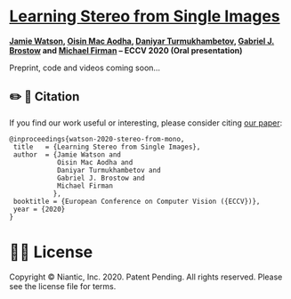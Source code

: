 # [Learning Stereo from Single Images](https://arxiv.org/abs/2008.01484)

**[Jamie Watson](https://scholar.google.com/citations?view_op=list_works&hl=en&user=5pC7fw8AAAAJ), [Oisin Mac Aodha](https://homepages.inf.ed.ac.uk/omacaod/), [Daniyar Turmukhambetov](http://dantkz.github.io/about), [Gabriel J. Brostow](http://www0.cs.ucl.ac.uk/staff/g.brostow/) and [Michael Firman](http://www.michaelfirman.co.uk) – ECCV 2020 (Oral presentation)**


Preprint, code and videos coming soon...

## ✏️ 📄 Citation

If you find our work useful or interesting, please consider citing [our paper](https://arxiv.org/abs/):

```
@inproceedings{watson-2020-stereo-from-mono,
 title   = {Learning Stereo from Single Images},
 author  = {Jamie Watson and
            Oisin Mac Aodha and
            Daniyar Turmukhambetov and
            Gabriel J. Brostow and
            Michael Firman
           },
 booktitle = {European Conference on Computer Vision ({ECCV})},
 year = {2020}
}
```


# 👩‍⚖️ License
Copyright © Niantic, Inc. 2020. Patent Pending. All rights reserved. Please see the license file for terms.

